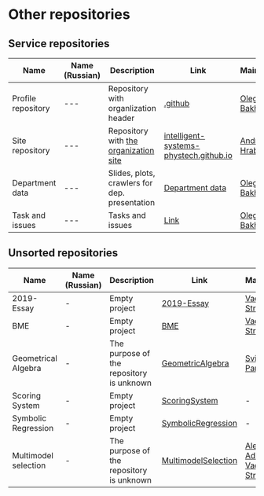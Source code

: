 # Other repositories 
## Service repositories
|Name| Name (Russian) | Description | Link | Maintainers |
| --- | --- | --- | --- | --- |
| Profile repository | --- | Repository with organlization header | [.github](https://github.com/Intelligent-Systems-Phystech/.github) | [Oleg Bakhteev](github.com/bahleg)
| Site repository| --- | Repository with [the organization site](https://intelligent-systems-phystech.github.io) | [intelligent-systems-phystech.github.io](https://github.com/Intelligent-Systems-Phystech/intelligent-systems-phystech.github.io) | [Andrii Hraboviy](https://github.com/andriygav) |
| Department data| --- | Slides, plots, crawlers for dep. presentation| [Department data](https://github.com/Intelligent-Systems-Phystech/dept_data) | [Oleg Bakhteev](github.com/bahleg)
| Task and issues | --- | Tasks and issues | [Link](https://github.com/intsystems/intsys_tasks) | [Oleg Bakhteev](github.com/bahleg)
## Unsorted repositories
|Name| Name (Russian) | Description | Link | Maintainers |
| --- | --- | --- | --- | --- |
| 2019-Essay | - | Empty project | [2019-Essay](https://github.com/Intelligent-Systems-Phystech/2019-Essay) | [Vadim Strijov](https://github.com/Strijov)
| BME | - | Empty project | [BME](https://github.com/Intelligent-Systems-Phystech/BME) | [Vadim Strijov](https://github.com/Strijov)
| Geometrical Algebra| - | The purpose of the repository is unknown | [GeometricAlgebra](https://github.com/Intelligent-Systems-Phystech/GeometricAlgebra) | [Sviatoslav Panchenko](https://github.com/PanchenkoSviatoslav) 
| Scoring System | - | Empty project |[ScoringSystem](https://github.com/Intelligent-Systems-Phystech/ScoringSystem) | - |
| Symbolic Regression | - | Empty project | [SymbolicRegression](https://github.com/Intelligent-Systems-Phystech/SymbolicRegression) | - |
| Multimodel selection | - | The purpose of the repository is unknown | [MultimodelSelection](https://github.com/Intelligent-Systems-Phystech/MultimodelSelection) |  [Alexander Aduenko](https://github.com/aduenko), [Vadim Strijov](https://github.com/Strijov)
